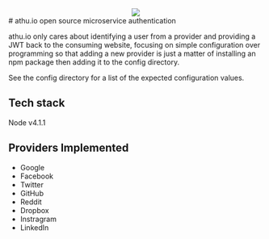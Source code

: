 <div style="text-align:center"><img src="https://raw.githubusercontent.com/sebringj/athu.io/master/public/logo.png"></div>
# athu.io
open source microservice authentication

athu.io only cares about identifying a user from a provider and providing a JWT back to the consuming website, focusing on simple configuration over programming so that adding a new provider is just a matter of
installing an npm package then adding it to the config directory.

See the config directory for a list of the expected configuration values.

## Tech stack
Node v4.1.1

## Providers Implemented

* Google
* Facebook
* Twitter
* GitHub
* Reddit
* Dropbox
* Instragram
* LinkedIn
